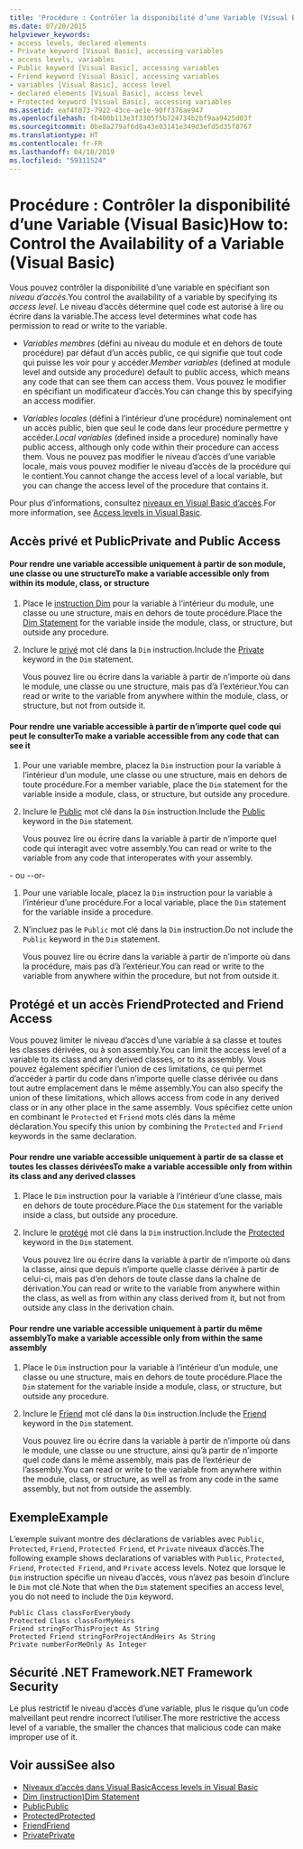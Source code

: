 ```yaml
---
title: 'Procédure : Contrôler la disponibilité d’une Variable (Visual Basic)'
ms.date: 07/20/2015
helpviewer_keywords:
- access levels, declared elements
- Private keyword [Visual Basic], accessing variables
- access levels, variables
- Public keyword [Visual Basic], accessing variables
- Friend keyword [Visual Basic], accessing variables
- variables [Visual Basic], access level
- declared elements [Visual Basic], access level
- Protected keyword [Visual Basic], accessing variables
ms.assetid: eaf4f073-7922-43ce-ae1e-90ff376ae947
ms.openlocfilehash: fb400b113e3f3305f5b724734b2bf9aa9425d03f
ms.sourcegitcommit: 0be8a279af6d8a43e03141e349d3efd5d35f8767
ms.translationtype: HT
ms.contentlocale: fr-FR
ms.lasthandoff: 04/18/2019
ms.locfileid: "59311524"
---
```

# <a name="how-to-control-the-availability-of-a-variable-visual-basic"></a><span data-ttu-id="a6b27-102">Procédure : Contrôler la disponibilité d’une Variable (Visual Basic)</span><span class="sxs-lookup"><span data-stu-id="a6b27-102">How to: Control the Availability of a Variable (Visual Basic)</span></span>
<span data-ttu-id="a6b27-103">Vous pouvez contrôler la disponibilité d’une variable en spécifiant son *niveau d’accès*.</span><span class="sxs-lookup"><span data-stu-id="a6b27-103">You control the availability of a variable by specifying its *access level*.</span></span> <span data-ttu-id="a6b27-104">Le niveau d’accès détermine quel code est autorisé à lire ou écrire dans la variable.</span><span class="sxs-lookup"><span data-stu-id="a6b27-104">The access level determines what code has permission to read or write to the variable.</span></span>  
  
-   <span data-ttu-id="a6b27-105">*Variables membres* (défini au niveau du module et en dehors de toute procédure) par défaut d’un accès public, ce qui signifie que tout code qui puisse les voir pour y accéder.</span><span class="sxs-lookup"><span data-stu-id="a6b27-105">*Member variables* (defined at module level and outside any procedure) default to public access, which means any code that can see them can access them.</span></span> <span data-ttu-id="a6b27-106">Vous pouvez le modifier en spécifiant un modificateur d’accès.</span><span class="sxs-lookup"><span data-stu-id="a6b27-106">You can change this by specifying an access modifier.</span></span>  
  
-   <span data-ttu-id="a6b27-107">*Variables locales* (défini à l’intérieur d’une procédure) nominalement ont un accès public, bien que seul le code dans leur procédure permettre y accéder.</span><span class="sxs-lookup"><span data-stu-id="a6b27-107">*Local variables* (defined inside a procedure) nominally have public access, although only code within their procedure can access them.</span></span> <span data-ttu-id="a6b27-108">Vous ne pouvez pas modifier le niveau d’accès d’une variable locale, mais vous pouvez modifier le niveau d’accès de la procédure qui le contient.</span><span class="sxs-lookup"><span data-stu-id="a6b27-108">You cannot change the access level of a local variable, but you can change the access level of the procedure that contains it.</span></span>  
  
 <span data-ttu-id="a6b27-109">Pour plus d’informations, consultez [niveaux en Visual Basic d’accès](../../../../visual-basic/programming-guide/language-features/declared-elements/access-levels.md).</span><span class="sxs-lookup"><span data-stu-id="a6b27-109">For more information, see [Access levels in Visual Basic](../../../../visual-basic/programming-guide/language-features/declared-elements/access-levels.md).</span></span>  
  
## <a name="private-and-public-access"></a><span data-ttu-id="a6b27-110">Accès privé et Public</span><span class="sxs-lookup"><span data-stu-id="a6b27-110">Private and Public Access</span></span>  
  
#### <a name="to-make-a-variable-accessible-only-from-within-its-module-class-or-structure"></a><span data-ttu-id="a6b27-111">Pour rendre une variable accessible uniquement à partir de son module, une classe ou une structure</span><span class="sxs-lookup"><span data-stu-id="a6b27-111">To make a variable accessible only from within its module, class, or structure</span></span>  
  
1. <span data-ttu-id="a6b27-112">Place le [instruction Dim](../../../../visual-basic/language-reference/statements/dim-statement.md) pour la variable à l’intérieur du module, une classe ou une structure, mais en dehors de toute procédure.</span><span class="sxs-lookup"><span data-stu-id="a6b27-112">Place the [Dim Statement](../../../../visual-basic/language-reference/statements/dim-statement.md) for the variable inside the module, class, or structure, but outside any procedure.</span></span>  
  
2. <span data-ttu-id="a6b27-113">Inclure le [privé](../../../../visual-basic/language-reference/modifiers/private.md) mot clé dans la `Dim` instruction.</span><span class="sxs-lookup"><span data-stu-id="a6b27-113">Include the [Private](../../../../visual-basic/language-reference/modifiers/private.md) keyword in the `Dim` statement.</span></span>  
  
     <span data-ttu-id="a6b27-114">Vous pouvez lire ou écrire dans la variable à partir de n’importe où dans le module, une classe ou une structure, mais pas d’à l’extérieur.</span><span class="sxs-lookup"><span data-stu-id="a6b27-114">You can read or write to the variable from anywhere within the module, class, or structure, but not from outside it.</span></span>  
  
#### <a name="to-make-a-variable-accessible-from-any-code-that-can-see-it"></a><span data-ttu-id="a6b27-115">Pour rendre une variable accessible à partir de n’importe quel code qui peut le consulter</span><span class="sxs-lookup"><span data-stu-id="a6b27-115">To make a variable accessible from any code that can see it</span></span>  
  
1. <span data-ttu-id="a6b27-116">Pour une variable membre, placez la `Dim` instruction pour la variable à l’intérieur d’un module, une classe ou une structure, mais en dehors de toute procédure.</span><span class="sxs-lookup"><span data-stu-id="a6b27-116">For a member variable, place the `Dim` statement for the variable inside a module, class, or structure, but outside any procedure.</span></span>  
  
2. <span data-ttu-id="a6b27-117">Inclure le [Public](../../../../visual-basic/language-reference/modifiers/public.md) mot clé dans la `Dim` instruction.</span><span class="sxs-lookup"><span data-stu-id="a6b27-117">Include the [Public](../../../../visual-basic/language-reference/modifiers/public.md) keyword in the `Dim` statement.</span></span>  
  
     <span data-ttu-id="a6b27-118">Vous pouvez lire ou écrire dans la variable à partir de n’importe quel code qui interagit avec votre assembly.</span><span class="sxs-lookup"><span data-stu-id="a6b27-118">You can read or write to the variable from any code that interoperates with your assembly.</span></span>  
  
 <span data-ttu-id="a6b27-119">- ou -</span><span class="sxs-lookup"><span data-stu-id="a6b27-119">-or-</span></span>  
  
1. <span data-ttu-id="a6b27-120">Pour une variable locale, placez la `Dim` instruction pour la variable à l’intérieur d’une procédure.</span><span class="sxs-lookup"><span data-stu-id="a6b27-120">For a local variable, place the `Dim` statement for the variable inside a procedure.</span></span>  
  
2. <span data-ttu-id="a6b27-121">N’incluez pas le `Public` mot clé dans la `Dim` instruction.</span><span class="sxs-lookup"><span data-stu-id="a6b27-121">Do not include the `Public` keyword in the `Dim` statement.</span></span>  
  
     <span data-ttu-id="a6b27-122">Vous pouvez lire ou écrire dans la variable à partir de n’importe où dans la procédure, mais pas d’à l’extérieur.</span><span class="sxs-lookup"><span data-stu-id="a6b27-122">You can read or write to the variable from anywhere within the procedure, but not from outside it.</span></span>  
  
## <a name="protected-and-friend-access"></a><span data-ttu-id="a6b27-123">Protégé et un accès Friend</span><span class="sxs-lookup"><span data-stu-id="a6b27-123">Protected and Friend Access</span></span>  
 <span data-ttu-id="a6b27-124">Vous pouvez limiter le niveau d’accès d’une variable à sa classe et toutes les classes dérivées, ou à son assembly.</span><span class="sxs-lookup"><span data-stu-id="a6b27-124">You can limit the access level of a variable to its class and any derived classes, or to its assembly.</span></span> <span data-ttu-id="a6b27-125">Vous pouvez également spécifier l’union de ces limitations, ce qui permet d’accéder à partir du code dans n’importe quelle classe dérivée ou dans tout autre emplacement dans le même assembly.</span><span class="sxs-lookup"><span data-stu-id="a6b27-125">You can also specify the union of these limitations, which allows access from code in any derived class or in any other place in the same assembly.</span></span> <span data-ttu-id="a6b27-126">Vous spécifiez cette union en combinant le `Protected` et `Friend` mots clés dans la même déclaration.</span><span class="sxs-lookup"><span data-stu-id="a6b27-126">You specify this union by combining the `Protected` and `Friend` keywords in the same declaration.</span></span>  
  
#### <a name="to-make-a-variable-accessible-only-from-within-its-class-and-any-derived-classes"></a><span data-ttu-id="a6b27-127">Pour rendre une variable accessible uniquement à partir de sa classe et toutes les classes dérivées</span><span class="sxs-lookup"><span data-stu-id="a6b27-127">To make a variable accessible only from within its class and any derived classes</span></span>  
  
1. <span data-ttu-id="a6b27-128">Place le `Dim` instruction pour la variable à l’intérieur d’une classe, mais en dehors de toute procédure.</span><span class="sxs-lookup"><span data-stu-id="a6b27-128">Place the `Dim` statement for the variable inside a class, but outside any procedure.</span></span>  
  
2. <span data-ttu-id="a6b27-129">Inclure le [protégé](../../../../visual-basic/language-reference/modifiers/protected.md) mot clé dans la `Dim` instruction.</span><span class="sxs-lookup"><span data-stu-id="a6b27-129">Include the [Protected](../../../../visual-basic/language-reference/modifiers/protected.md) keyword in the `Dim` statement.</span></span>  
  
     <span data-ttu-id="a6b27-130">Vous pouvez lire ou écrire dans la variable à partir de n’importe où dans la classe, ainsi que depuis n’importe quelle classe dérivée à partir de celui-ci, mais pas d’en dehors de toute classe dans la chaîne de dérivation.</span><span class="sxs-lookup"><span data-stu-id="a6b27-130">You can read or write to the variable from anywhere within the class, as well as from within any class derived from it, but not from outside any class in the derivation chain.</span></span>  
  
#### <a name="to-make-a-variable-accessible-only-from-within-the-same-assembly"></a><span data-ttu-id="a6b27-131">Pour rendre une variable accessible uniquement à partir du même assembly</span><span class="sxs-lookup"><span data-stu-id="a6b27-131">To make a variable accessible only from within the same assembly</span></span>  
  
1. <span data-ttu-id="a6b27-132">Place le `Dim` instruction pour la variable à l’intérieur d’un module, une classe ou une structure, mais en dehors de toute procédure.</span><span class="sxs-lookup"><span data-stu-id="a6b27-132">Place the `Dim` statement for the variable inside a module, class, or structure, but outside any procedure.</span></span>  
  
2. <span data-ttu-id="a6b27-133">Inclure le [Friend](../../../../visual-basic/language-reference/modifiers/friend.md) mot clé dans la `Dim` instruction.</span><span class="sxs-lookup"><span data-stu-id="a6b27-133">Include the [Friend](../../../../visual-basic/language-reference/modifiers/friend.md) keyword in the `Dim` statement.</span></span>  
  
     <span data-ttu-id="a6b27-134">Vous pouvez lire ou écrire dans la variable à partir de n’importe où dans le module, une classe ou une structure, ainsi qu’à partir de n’importe quel code dans le même assembly, mais pas de l’extérieur de l’assembly.</span><span class="sxs-lookup"><span data-stu-id="a6b27-134">You can read or write to the variable from anywhere within the module, class, or structure, as well as from any code in the same assembly, but not from outside the assembly.</span></span>  
  
## <a name="example"></a><span data-ttu-id="a6b27-135">Exemple</span><span class="sxs-lookup"><span data-stu-id="a6b27-135">Example</span></span>  
 <span data-ttu-id="a6b27-136">L’exemple suivant montre des déclarations de variables avec `Public`, `Protected`, `Friend`, `Protected Friend`, et `Private` niveaux d’accès.</span><span class="sxs-lookup"><span data-stu-id="a6b27-136">The following example shows declarations of variables with `Public`, `Protected`, `Friend`, `Protected Friend`, and `Private` access levels.</span></span> <span data-ttu-id="a6b27-137">Notez que lorsque le `Dim` instruction spécifie un niveau d’accès, vous n’avez pas besoin d’inclure le `Dim` mot clé.</span><span class="sxs-lookup"><span data-stu-id="a6b27-137">Note that when the `Dim` statement specifies an access level, you do not need to include the `Dim` keyword.</span></span>  
  
```  
Public Class classForEverybody  
Protected Class classForMyHeirs  
Friend stringForThisProject As String  
Protected Friend stringForProjectAndHeirs As String  
Private numberForMeOnly As Integer  
```  
  
## <a name="net-framework-security"></a><span data-ttu-id="a6b27-138">Sécurité .NET Framework</span><span class="sxs-lookup"><span data-stu-id="a6b27-138">.NET Framework Security</span></span>  
 <span data-ttu-id="a6b27-139">Le plus restrictif le niveau d’accès d’une variable, plus le risque qu’un code malveillant peut rendre incorrect l’utiliser.</span><span class="sxs-lookup"><span data-stu-id="a6b27-139">The more restrictive the access level of a variable, the smaller the chances that malicious code can make improper use of it.</span></span>  
  
## <a name="see-also"></a><span data-ttu-id="a6b27-140">Voir aussi</span><span class="sxs-lookup"><span data-stu-id="a6b27-140">See also</span></span>

- [<span data-ttu-id="a6b27-141">Niveaux d’accès dans Visual Basic</span><span class="sxs-lookup"><span data-stu-id="a6b27-141">Access levels in Visual Basic</span></span>](../../../../visual-basic/programming-guide/language-features/declared-elements/access-levels.md)
- [<span data-ttu-id="a6b27-142">Dim (instruction)</span><span class="sxs-lookup"><span data-stu-id="a6b27-142">Dim Statement</span></span>](../../../../visual-basic/language-reference/statements/dim-statement.md)
- [<span data-ttu-id="a6b27-143">Public</span><span class="sxs-lookup"><span data-stu-id="a6b27-143">Public</span></span>](../../../../visual-basic/language-reference/modifiers/public.md)
- [<span data-ttu-id="a6b27-144">Protected</span><span class="sxs-lookup"><span data-stu-id="a6b27-144">Protected</span></span>](../../../../visual-basic/language-reference/modifiers/protected.md)
- [<span data-ttu-id="a6b27-145">Friend</span><span class="sxs-lookup"><span data-stu-id="a6b27-145">Friend</span></span>](../../../../visual-basic/language-reference/modifiers/friend.md)
- [<span data-ttu-id="a6b27-146">Private</span><span class="sxs-lookup"><span data-stu-id="a6b27-146">Private</span></span>](../../../../visual-basic/language-reference/modifiers/private.md)
